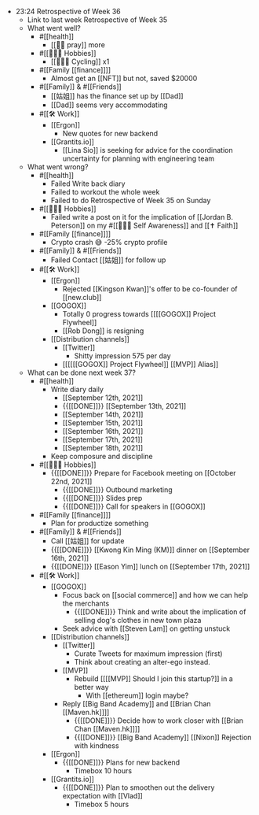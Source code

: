 - 23:24 Retrospective of Week 36
    - Link to last week Retrospective of Week 35
    - What went well?
        - #[[health]]
            - [[🙏🏼 pray]] more
        - #[[🚴🏻‍♂️ Hobbies]]
            - [[🚴🏼‍♂️ Cycling]] x1
        - #[[Family [[finance]]]]
            - Almost get an [[NFT]] but not, saved $20000
        - #[[Family]] & #[[Friends]]
            - [[姑姐]] has the finance set up by [[Dad]]
            - [[Dad]] seems very accommodating
        - #[[🛠️ Work]]
            - [[Ergon]]
                - New quotes for new backend
            - [[Grantits.io]]
                - [[Lina Sio]] is seeking for advice for the coordination uncertainty for planning with engineering team
    - What went wrong?
        - #[[health]]
            - Failed Write back diary 
            - Failed to workout the whole week
            - Failed to do Retrospective of Week 35 on Sunday
        - #[[🚴🏻‍♂️ Hobbies]]
            - Failed write a post on it for the implication of [[Jordan B. Peterson]] on my #[[🧘🏻‍♂️ Self Awareness]] and [[✝️ Faith]]
        - #[[Family [[finance]]]]
            - Crypto crash 😅 -25% crypto profile
        - #[[Family]] & #[[Friends]]
            - Failed Contact [[姑姐]] for follow up
        - #[[🛠️ Work]]
            - [[Ergon]]
                - Rejected [[Kingson Kwan]]'s offer to be co-founder of [[new.club]]
            - [[GOGOX]]
                - Totally 0 progress towards [[[[GOGOX]] Project Flywheel]]
                - [[Rob Dong]] is resigning
            - [[Distribution channels]]
                - [[Twitter]]
                    - Shitty impression 575 per day
                - [[[[[[GOGOX]] Project Flywheel]] [[MVP]] Alias]]
    - What can be done next week 37?
        - #[[health]]
            - Write diary daily
                - [[September 12th, 2021]]
                - {{[[DONE]]}} [[September 13th, 2021]]
                - [[September 14th, 2021]]
                - [[September 15th, 2021]]
                - [[September 16th, 2021]]
                - [[September 17th, 2021]]
                - [[September 18th, 2021]]
            - Keep composure and discipline
        - #[[🚴🏻‍♂️ Hobbies]]
            - {{[[DONE]]}} Prepare for Facebook meeting on [[October 22nd, 2021]]
                - {{[[DONE]]}}  Outbound marketing
                - {{[[DONE]]}}  Slides prep
                - {{[[DONE]]}}  Call for speakers in [[GOGOX]]
        - #[[Family [[finance]]]]
            - Plan for productize something 
        - #[[Family]] & #[[Friends]]
            - Call [[姑姐]] for update
            - {{[[DONE]]}} [[Kwong Kin Ming (KM)]] dinner on [[September 16th, 2021]]
            - {{[[DONE]]}} [[Eason Yim]] lunch on [[September 17th, 2021]]
        - #[[🛠️ Work]]
            - [[GOGOX]]
                - Focus back on [[social commerce]] and how we can help the merchants
                    - {{[[DONE]]}} Think and write about the implication of selling dog's clothes in new town plaza
                - Seek advice with [[Steven Lam]] on getting unstuck
            - [[Distribution channels]]
                - [[Twitter]]
                    - Curate Tweets for maximum impression (first)
                    - Think about creating an alter-ego instead.
                - [[MVP]]
                    - Rebuild [[[[MVP]] Should I join this startup?]] in a better way
                        - With [[ethereum]] login maybe?
                - Reply [[Big Band Academy]] and [[Brian Chan [[Maven.hk]]]]
                    - {{[[DONE]]}} Decide how to work closer with [[Brian Chan [[Maven.hk]]]]
                    - {{[[DONE]]}} [[Big Band Academy]] [[Nixon]] Rejection with kindness  
            - [[Ergon]]
                - {{[[DONE]]}}  Plans for new backend
                    - Timebox 10 hours
            - [[Grantits.io]]
                - {{[[DONE]]}} Plan to smoothen out the delivery expectation with [[Vlad]]
                    - Timebox 5 hours
